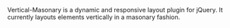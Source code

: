 Vertical-Masonary is a dynamic and responsive layout plugin for jQuery. It currently layouts elements vertically in a masonary fashion.